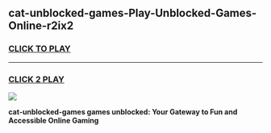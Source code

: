 
## cat-unblocked-games-Play-Unblocked-Games-Online-r2ix2
<h3>
<a href="https://premium76.site?title=cat-unblocked-games&ref=25A">CLICK TO PLAY</a></h3>
<hr>

<h3>
<a href="https://premium76.site?title=cat-unblocked-games&ref=25A">CLICK 2 PLAY</a>
  
</h3>

<a href="https://premium76.site?title=cat-unblocked-games&ref=25A"><img src="https://clearcache.store/games.png"></a>


**cat-unblocked-games games unblocked: Your Gateway to Fun and Accessible Online Gaming**
